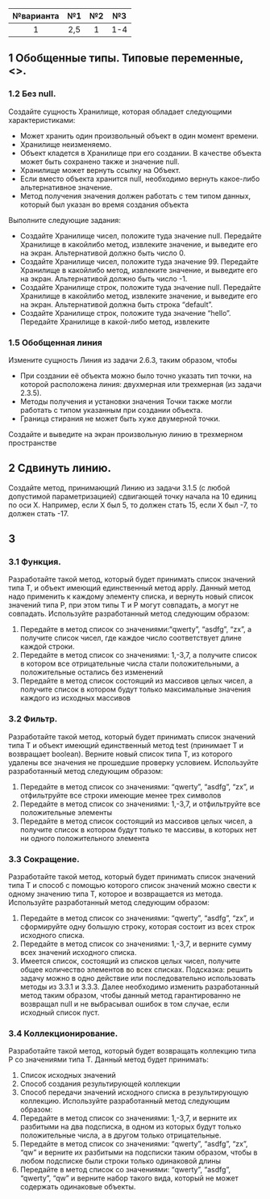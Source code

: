 | №варианта | №1 | №2 | №3 |
|:---------:|:--:|:--:|:--:|
|1          | 2,5 | 1 | 1-4 |

## 1 Обобщенные типы. Типовые переменные, <>.

### 1.2 Без null.

Создайте сущность Хранилище, которая обладает следующими характеристиками:

* Может хранить один произвольный объект в один момент времени.
* Хранилище неизменяемо.
* Объект кладется в Хранилище при его создании. В качестве объекта может быть сохранено также и значение null.
* Хранилище может вернуть ссылку на Объект.
* Если вместо объекта хранится null, необходимо вернуть какое-либо альтернативное значение.
* Метод получения значения должен работать с тем типом данных, который был указан во время создания объекта

Выполните следующие задания:
* Создайте Хранилище чисел, положите туда значение null. Передайте Хранилище в какойлибо метод, извлеките значение, и выведите его на экран. Альтернативой должно быть число 0.
* Создайте Хранилище чисел, положите туда значение 99. Передайте Хранилище в какойлибо метод, извлеките значение, и выведите его на экран. Альтернативой должно быть число -1.
* Создайте Хранилище строк, положите туда значение null. Передайте Хранилище в какойлибо метод, извлеките значение, и выведите его на экран. Альтернативой должна быть строка “default”.
* Создайте Хранилище строк, положите туда значение “hello”. Передайте Хранилище в какой-либо метод, извлеките

### 1.5 Обобщенная линия

Измените сущность Линия из задачи 2.6.3, таким образом, чтобы
* При создании её объекта можно было точно указать тип точки, на которой расположена линия: двухмерная или трехмерная (из задачи 2.3.5).
* Методы получения и установки значения Точки также могли работать с типом указанным при создании объекта.
* Граница стирания не может быть хуже двумерной точки.

Создайте и выведите на экран произвольную линию в трехмерном пространстве

## 2 Сдвинуть линию.

Создайте метод, принимающий Линию из задачи 3.1.5 (с любой допустимой параметризацией) сдвигающей точку начала на 10 единиц по оси X. Например, если X был 5, то должен стать 15, если X был -7, то должен стать -17.

## 3

### 3.1 Функция.
Разработайте такой метод, который будет принимать список значений типа T, и объект имеющий
единственный метод apply. Данный метод надо применить к каждому элементу списка, и вернуть
новый список значений типа P, при этом типы T и P могут совпадать, а могут не совпадать.
Используйте разработанный метод следующим образом:
1. Передайте в метод список со значениями:“qwerty”, “asdfg”, “zx”, а получите список чисел,
где каждое число соответствует длине каждой строки.
2. Передайте в метод список со значениями: 1,-3,7, а получите список в котором все
отрицательные числа стали положительными, а положительные остались без изменений
3. Передайте в метод список состоящий из массивов целых чисел, а получите список в
котором будут только максимальные значения каждого из исходных массивов

### 3.2 Фильтр.
Разработайте такой метод, который будет принимать список значений типа T и объект имеющий
единственный метод test (принимает T и возвращает boolean). Верните новый список типа T, из
которого удалены все значения не прошедшие проверку условием.
Используйте разработанный метод следующим образом:
1. Передайте в метод список со значениями: “qwerty”, “asdfg”, “zx”, и отфильтруйте все
строки имеющие менее трех символов
2. Передайте в метод список со значениями: 1,-3,7, и отфильтруйте все положительные
элементы
3. Передайте в метод список состоящий из массивов целых чисел, а получите список в
котором будут только те массивы, в которых нет ни одного положительного элемента

### 3.3 Сокращение.
Разработайте такой метод, который будет принимать список значений типа T и способ с помощью
которого список значений можно свести к одному значению типа T, которое и возвращается из
метода.
Используйте разработанный метод следующим образом:
1. Передайте в метод список со значениями: “qwerty”, “asdfg”, “zx”, и сформируйте одну
большую строку, которая состоит из всех строк исходного списка.
2. Передайте в метод список со значениями: 1,-3,7, и верните сумму всех значений исходного
списка.
3. Имеется список, состоящий из списков целых чисел, получите общеe количество
элементов во всех списках. Подсказка: решить задачу можно в одно действие или
последовательно использовать методы из 3.3.1 и 3.3.3.
Далее необходимо изменить разработанный метод таким образом, чтобы данный метод
гарантированно не возвращал null и не выбрасывал ошибок в том случае, если исходный список
пуст.

### 3.4 Коллекционирование.
Разработайте такой метод, который будет возвращать коллекцию типа P со значениями типа T.
Данный метод будет принимать:
1. Список исходных значений
2. Способ создания результирующей коллекции
3. Способ передачи значений исходного списка в результирующую коллекцию.
Используйте разработанный метод следующим образом:
1. Передайте в метод список со значениями: 1,-3,7, и верните их разбитыми на два
подсписка, в одном из которых будут только положительные числа, а в другом только
отрицательные.
2. Передайте в метод список со значениями: “qwerty”, “asdfg”, “zx”, “qw” и верните их
разбитыми на подсписки таким образом, чтобы в любом подсписке были строки только
одинаковой длины
3. Передайте в метод список со значениями: “qwerty”, “asdfg”, “qwerty”, “qw” и верните набор
такого вида, который не может содержать одинаковые объекты.